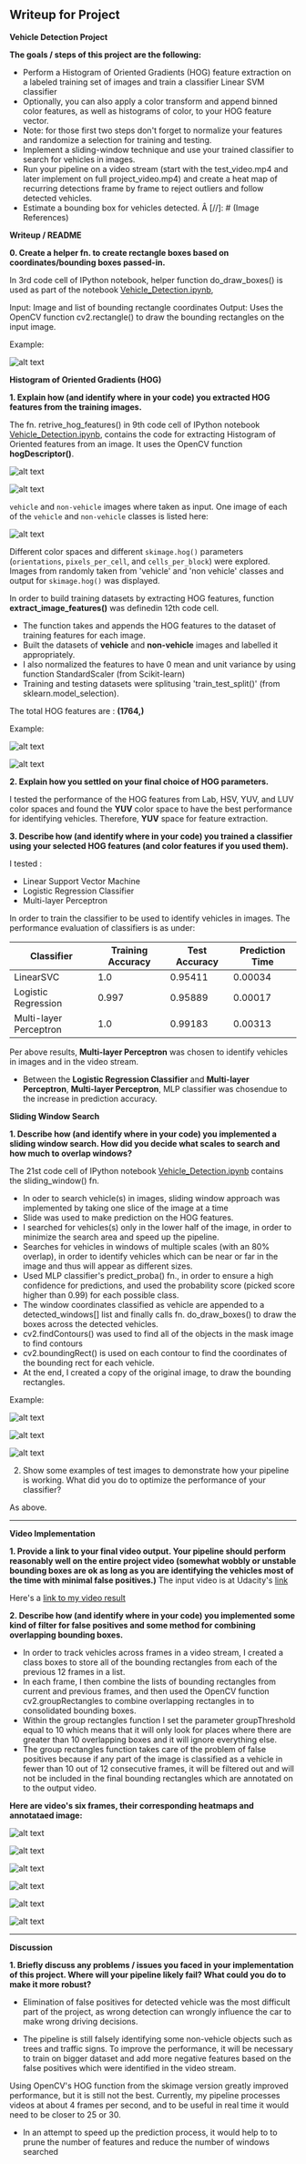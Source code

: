**Writeup for Project**
---

**Vehicle Detection Project**

**The goals / steps of this project are the following:**

* Perform a Histogram of Oriented Gradients (HOG) feature extraction on a labeled training set of images and train a classifier Linear SVM classifier
* Optionally, you can also apply a color transform and append binned color features, as well as histograms of color, to your HOG feature vector.
* Note: for those first two steps don't forget to normalize your features and randomize a selection for training and testing.
* Implement a sliding-window technique and use your trained classifier to search for vehicles in images.
* Run your pipeline on a video stream (start with the test_video.mp4 and later implement on full project_video.mp4) and create a heat map of recurring detections frame by frame to reject outliers and follow detected vehicles.
* Estimate a bounding box for vehicles detected.
Â
[//]: # (Image References)

[image1]: ./output_images/1.image_with_boxes_out.png "image_with_boxes_out"
[image2]: ./output_images/3.car_and_hog_Out.png "car_and_hog_Out"
[image3]: /output_images/2.car_and_not_a_car_Out.png "car_and_not_a_car_Out"
[image4]: ./output_images/4.non_car_and_hog_Out.png "non_car_and_hog_Out"
[image5]: ./output_images/test1_out.png "test1_out"
[image6]: ./output_images/test2_out.png "test2_out"
[image7]: ./output_images/test3_out.png "test3_out"

[image8]: ./output_video/image_snippets_for_video/testt0.png "vid_images1"
[image9]: ./output_video/image_snippets_for_video/testt7.png "vid_images2"
[image10]: ./output_video/image_snippets_for_video/testt13.png "vid_images3"
[image11]: ./output_video/image_snippets_for_video/testt21.png "vid_images4"
[image12]: ./output_video/image_snippets_for_video/testt25.png "vid_images5"
[image13]: ./output_video/image_snippets_for_video/testt29.png "vid_images6"

[image14]: ./output_images/4.random_car_and_features_plot.png "random_car_and_features_plot4"
[image15]: ./output_images/5.random_car_and_features_plot.png "random_car_and_features_plot5"





**Writeup / README**

**0. Create a helper fn. to create rectangle boxes based on coordinates/bounding boxes passed-in.**

In 3rd code cell of IPython notebook, helper function do_draw_boxes() is used as part of the notebook [Vehicle_Detection.ipynb](Vehicle_Detection.ipynb),

Input: Image and list of bounding rectangle coordinates
Output: Uses the OpenCV function cv2.rectangle() to draw the bounding rectangles on the input image.

Example:

![alt text][image1]

**Histogram of Oriented Gradients (HOG)**

**1. Explain how (and identify where in your code) you extracted HOG features from the training images.**

The fn. retrive_hog_features() in 9th code cell of IPython notebook [Vehicle_Detection.ipynb](Vehicle_Detection.ipynb), contains the code for extracting Histogram of Oriented features from an image. It uses the OpenCV function **hogDescriptor()**.

![alt text][image2]

![alt text][image4]

`vehicle` and `non-vehicle` images where taken as input.  One image of each of the `vehicle` and `non-vehicle` classes is listed here:

 ![alt text][image3]  


Different color spaces and different `skimage.hog()` parameters (`orientations`, `pixels_per_cell`, and `cells_per_block`) were explored.  Images from randomly taken from 'vehicle' and 'non vehicle' classes and output for `skimage.hog()` was displayed.

In order to build training datasets by extracting HOG features, function **extract_image_features()** was definedin 12th code cell.

- The function takes and appends the HOG features to the dataset of training features for each image.
- Built the datasets of **vehicle** and **non-vehicle** images and labelled it appropriately.
- I also normalized the features to have 0 mean and unit variance by using function StandardScaler (from Scikit-learn)
- Training and testing datasets were splitusing 'train_test_split()' (from sklearn.model_selection).  

The total HOG features are :  **(1764,)**

Example:

![alt text][image14]

![alt text][image15]

**2. Explain how you settled on your final choice of HOG parameters.**

I tested the performance of the HOG features from Lab, HSV, YUV, and LUV color spaces and found the **YUV** color space to have the best performance for identifying vehicles. Therefore, **YUV** space for feature extraction.

**3. Describe how (and identify where in your code) you trained a classifier using your selected HOG features (and color features if you used them).**

I tested :
- Linear Support Vector Machine
- Logistic Regression Classifier
- Multi-layer Perceptron

In order to train the classifier to be used to identify vehicles in images. The performance evaluation of classifiers is as under:

| Classifier  | Training Accuracy  | Test Accuracy  | Prediction Time  |
|---|---|---|---|
|  LinearSVC |     1.0 | 0.95411  |  0.00034 |
|  Logistic Regression |   0.997|  0.95889 |  0.00017 |
|  Multi-layer Perceptron |  1.0 |     0.99183 |   0.00313|


Per above results,  **Multi-layer Perceptron** was chosen to identify vehicles in images and in the video stream.
- Between the **Logistic Regression Classifier** and  **Multi-layer Perceptron**, **Multi-layer Perceptron**,  MLP classifier was chosendue to the increase in prediction accuracy.

**Sliding Window Search**

**1. Describe how (and identify where in your code) you implemented a sliding window search.  How did you decide what scales to search and how much to overlap windows?**

The 21st code cell of IPython notebook [Vehicle_Detection.ipynb](Vehicle_Detection.ipynb) contains the sliding_window() fn.

* In oder to search vehicle(s) in images, sliding window approach was implemented by taking one slice of the image at a time
* Slide was used to make prediction on the HOG features.
* I searched for vehicles(s) only in the lower half of the image, in order to minimize the search area and speed up the pipeline.
* Searches for vehicles in windows of multiple scales (with an 80% overlap), in order to identify vehicles which can be near or far in the image and thus will appear as different sizes.
* Used MLP classifier's  predict_proba() fn., in order to ensure a high confidence for predictions, and used the probability score (picked score higher than 0.99) for each possible class.
* The window coordinates classified as vehicle are appended to a detected_windows[] list and finally calls fn. do_draw_boxes() to draw the boxes across the detected vehicles.
* cv2.findContours() was used to find all of the objects in the mask image to find contours
* cv2.boundingRect() is used on each contour to find the coordinates of the bounding rect for each vehicle.
* At the end, I created a copy of the original image, to draw the bounding rectangles.

Example:


![alt text][image5]

![alt text][image6]

![alt text][image7]

2. Show some examples of test images to demonstrate how your pipeline is working.  What did you do to optimize the performance of your classifier?

As above.

---

**Video Implementation**

**1. Provide a link to your final video output.  Your pipeline should perform reasonably well on the entire project video (somewhat wobbly or unstable bounding boxes are ok as long as you are identifying the vehicles most of the time with minimal false positives.)**
The input video is at Udacity's  [link](https://github.com/udacity/CarND-Vehicle-Detection/blob/master/project_video.mp4)

Here's a [link to my video result](https://github.com/sid-arora/CarND-Vehicle-Detection/blob/master/output_video/project_video_ouput.mp4)


**2. Describe how (and identify where in your code) you implemented some kind of filter for false positives and some method for combining overlapping bounding boxes.**

- In order to track vehicles across frames in a video stream, I created a class boxes to store all of the bounding rectangles from each of the previous 12 frames in a list.
- In each frame, I then combine the lists of bounding rectangles from current and previous frames, and then used the OpenCV function cv2.groupRectangles to combine overlapping rectangles in to consolidated bounding boxes.
- Within the group rectangles function I set the parameter groupThreshold equal to 10 which means that it will only look for places where there are greater than 10 overlapping boxes and it will ignore everything else.
- The group rectangles function takes care of the problem of false positives because if any part of the image is classified as a vehicle in fewer than 10 out of 12 consecutive frames, it will be filtered out and will not be included in the final bounding rectangles which are annotated on to the output video.


**Here are video's six frames, their corresponding heatmaps and annotataed image:**

![alt text][image8]

![alt text][image9]

![alt text][image10]

![alt text][image11]

![alt text][image12]

![alt text][image13]


---

**Discussion**

**1. Briefly discuss any problems / issues you faced in your implementation of this project.  Where will your pipeline likely fail?  What could you do to make it more robust?**

* Elimination of false positives for detected vehicle was the most difficult part of the project, as wrong detection can wrongly influence the car to make wrong driving decisions.

* The pipeline is still falsely identifying some non-vehicle objects such as trees and traffic signs. To improve the performance, it will be necessary to train on bigger dataset and add more negative features based on the false positives which were identified in the video stream.

Using OpenCV's HOG function from the skimage version greatly improved performance, but it is still not the best. Currently, my pipeline processes videos at about 4 frames per second, and to be useful in real time it would need to be closer to 25 or 30.

 * In an attempt to speed up the prediction process, it would help to to prune the number of features and reduce the number of windows searched 